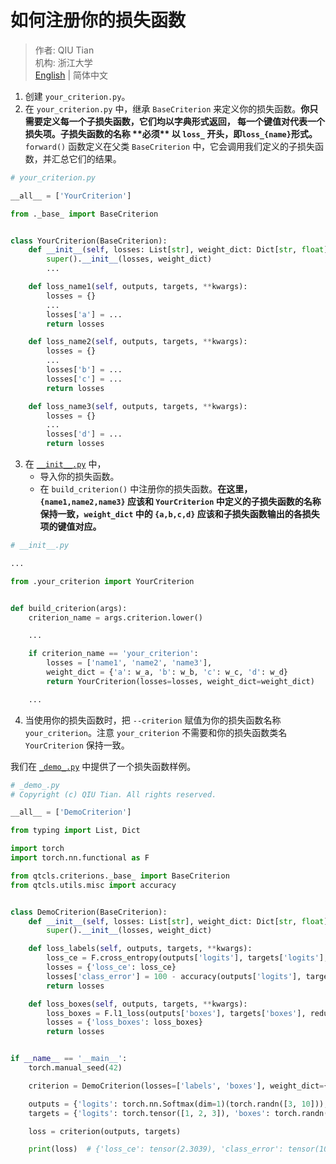 # 如何注册你的损失函数

> 作者: QIU Tian  
> 机构: 浙江大学  
> [English](README.md) | 简体中文

1. 创建 `your_criterion.py`。
2. 在 `your_criterion.py` 中，继承 `BaseCriterion` 来定义你的损失函数。**你只需要定义每一个子损失函数，它们均以字典形式返回，
   每一个键值对代表一个损失项。子损失函数的名称 \*\*必须\*\* 以 `loss_` 开头，即`loss_{name}`形式。** `forward()`
   函数定义在父类 `BaseCriterion` 中，它会调用我们定义的子损失函数，并汇总它们的结果。

```python
# your_criterion.py

__all__ = ['YourCriterion']

from ._base_ import BaseCriterion


class YourCriterion(BaseCriterion):
    def __init__(self, losses: List[str], weight_dict: Dict[str, float]):
        super().__init__(losses, weight_dict)
        ...

    def loss_name1(self, outputs, targets, **kwargs):
        losses = {}
        ...
        losses['a'] = ...
        return losses

    def loss_name2(self, outputs, targets, **kwargs):
        losses = {}
        ...
        losses['b'] = ...
        losses['c'] = ...
        return losses

    def loss_name3(self, outputs, targets, **kwargs):
        losses = {}
        ...
        losses['d'] = ...
        return losses
```

3. 在 [`__init__.py`](__init__.py) 中，
    - 导入你的损失函数。
    - 在 `build_criterion()` 中注册你的损失函数。**在这里，`{name1,name2,name3}` 应该和 `YourCriterion`
      中定义的子损失函数的名称保持一致，`weight_dict` 中的 `{a,b,c,d}` 应该和子损失函数输出的各损失项的键值对应。**

```python
# __init__.py

...

from .your_criterion import YourCriterion


def build_criterion(args):
    criterion_name = args.criterion.lower()

    ...

    if criterion_name == 'your_criterion':
        losses = ['name1', 'name2', 'name3'],
        weight_dict = {'a': w_a, 'b': w_b, 'c': w_c, 'd': w_d}
        return YourCriterion(losses=losses, weight_dict=weight_dict)

    ...
```

4. 当使用你的损失函数时，把 `--criterion` 赋值为你的损失函数名称 `your_criterion`。注意 `your_criterion`
   不需要和你的损失函数类名 `YourCriterion` 保持一致。

我们在 [`_demo_.py`](_demo_.py) 中提供了一个损失函数样例。

```python
# _demo_.py
# Copyright (c) QIU Tian. All rights reserved.

__all__ = ['DemoCriterion']

from typing import List, Dict

import torch
import torch.nn.functional as F

from qtcls.criterions._base_ import BaseCriterion
from qtcls.utils.misc import accuracy


class DemoCriterion(BaseCriterion):
    def __init__(self, losses: List[str], weight_dict: Dict[str, float]):
        super().__init__(losses, weight_dict)

    def loss_labels(self, outputs, targets, **kwargs):
        loss_ce = F.cross_entropy(outputs['logits'], targets['logits'], reduction='mean')
        losses = {'loss_ce': loss_ce}
        losses['class_error'] = 100 - accuracy(outputs['logits'], targets['logits'])[0]
        return losses

    def loss_boxes(self, outputs, targets, **kwargs):
        loss_boxes = F.l1_loss(outputs['boxes'], targets['boxes'], reduction='mean')
        losses = {'loss_boxes': loss_boxes}
        return losses


if __name__ == '__main__':
    torch.manual_seed(42)

    criterion = DemoCriterion(losses=['labels', 'boxes'], weight_dict={'loss_ce': 1, 'loss_boxes': 2})

    outputs = {'logits': torch.nn.Softmax(dim=1)(torch.randn([3, 10])), 'boxes': torch.randn([3, 4])}
    targets = {'logits': torch.tensor([1, 2, 3]), 'boxes': torch.randn([3, 4])}

    loss = criterion(outputs, targets)

    print(loss)  # {'loss_ce': tensor(2.3039), 'class_error': tensor(100.), 'loss_boxes': tensor(1.1626)}
```

